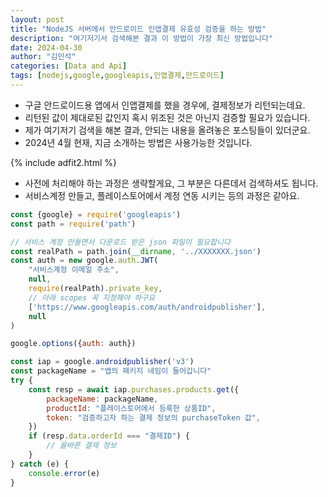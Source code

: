 ```yaml
---
layout: post
title: "NodeJS 서버에서 안드로이드 인앱결제 유효성 검증을 하는 방법"
description: "여기저기서 검색해본 결과 이 방법이 가장 최신 방법입니다"
date: 2024-04-30
author: "김민석"
categories: [Data and Api]
tags: [nodejs,google,googleapis,인앱결제,안드로이드]
---
```

- 구글 안드로이드용 앱에서 인앱결제를 했을 경우에, 결제정보가 리턴되는데요.
- 리턴된 값이 제대로된 값인지 혹시 위조된 것은 아닌지 검증할 필요가 있습니다.
- 제가 여기저기 검색을 해본 결과, 안되는 내용을 올려놓은 포스팅들이 있더군요.
- 2024년 4월 현재, 지금 소개하는 방법은 사용가능한 것입니다.

{% include adfit2.html %}    

- 사전에 처리해야 하는 과정은 생략할게요, 그 부분은 다른데서 검색하셔도 됩니다.
- 서비스계정 만들고, 플레이스토어에서 계정 연동 시키는 등의 과정은 같아요.

```javascript
const {google} = require('googleapis')
const path = require('path')

// 서비스 계정 만들면서 다운로드 받은 json 파일이 필요합니다
const realPath = path.join(__dirname, '../XXXXXXX.json')
const auth = new google.auth.JWT(
    "서비스계정 이메일 주소",
    null,
    require(realPath).private_key,
    // 아래 scopes 꼭 지정해야 하구요
    ['https://www.googleapis.com/auth/androidpublisher'],
    null
)

google.options({auth: auth})

const iap = google.androidpublisher('v3')
const packageName = "앱의 패키지 네임이 들어갑니다"
try {
    const resp = await iap.purchases.products.get({
        packageName: packageName,
        productId: "플레이스토어에서 등록한 상품ID",
        token: "검증하고자 하는 결제 정보의 purchaseToken 값",
    })
    if (resp.data.orderId === "결제ID") {
        // 올바른 결제 정보
    }
} catch (e) {
    console.error(e)
}
```
